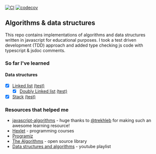 [![CI](https://github.com/Alex-K1m/algorithms-and-data-structures/actions/workflows/ci.yml/badge.svg)](https://github.com/Alex-K1m/algorithms-and-data-structures/actions/workflows/ci.yml)
[![codecov](https://codecov.io/gh/Alex-K1m/algorithms-and-data-structures/branch/main/graph/badge.svg?token=8AB442KM0N)](https://codecov.io/gh/Alex-K1m/algorithms-and-data-structures)

## Algorithms & data structures

This repo contains implementations of algorithms and data structures written in javascript for educational purposes. I took a test driven development (TDD) approach and added type checking js code with typescript & jsdoc comments.

### So far I've learned

#### Data structures

- [x] [Linked list](/src/data-structures/linked-list/LinkedList.js) [(test)](/src/data-structures/linked-list/LinkedList.test.js)
  - [x] [Doubly Linked list](/src/data-structures/doubly-linked-list/DoublyLinkedList.js) [(test)](/src/data-structures/doubly-linked-list/DoublyLinkedList.test.js)
- [x] [Stack](/src/data-structures/stack/Stack.js) [(test)](/src/data-structures/stack/Stack.test.js)

### Resources that helped me

- [javascript-algorithms](https://github.com/trekhleb/javascript-algorithms) - huge thanks to [@trekhleb](https://github.com/trekhleb) for making such an awesome learning resource!
- [Hexlet](https://hexlet.io/) - programming courses
- [Programiz](https://www.programiz.com/dsa)
- [The Algorithms](https://the-algorithms.com/) - open source library
- [Data structures and algorithms](https://www.youtube.com/playlist?list=PLLXdhg_r2hKA7DPDsunoDZ-Z769jWn4R8) - youtube playlist
